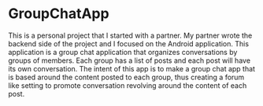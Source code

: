 # GroupChatApp
This is a personal project that I started with a partner. My partner wrote the backend side of the project and I focused on the Android application. This application is a group chat application that organizes conversations by groups of members. Each group has a list of posts and each post will have its own conversation. The intent of this app is to make a group chat app that is based around the content posted to each group, thus creating a forum like setting to promote conversation revolving around the content of each post.
